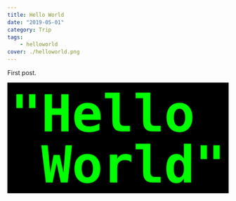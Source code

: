 ```yaml
---
title: Hello World
date: "2019-05-01"
category: Trip
tags: 
    - helloworld
cover: ./helloworld.png
---
```


First post.

![Chinese Salty Egg](./helloworld.png)
